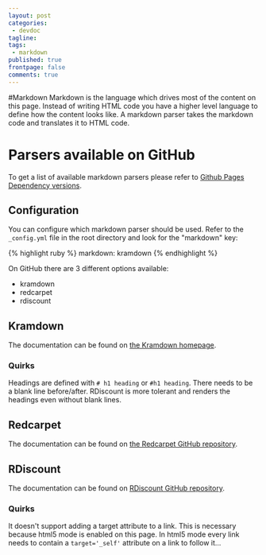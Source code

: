 ```yaml
---
layout: post
categories:
 - devdoc
tagline:
tags:
 - markdown
published: true
frontpage: false
comments: true
---
```

#Markdown
Markdown is the language which drives most of the content on this page. Instead of writing HTML code you have a higher level language to define how the content looks like. A markdown parser takes the markdown code and translates it to HTML code.

# Parsers available on GitHub
To get a list of available markdown parsers please refer to [Github Pages Dependency versions](https://pages.github.com/versions/).

## Configuration
You can configure which markdown parser should be used. Refer to the `_config.yml` file in the root directory and look for the "markdown" key:

{% highlight ruby %}
markdown: kramdown
{% endhighlight %}

On GitHub there are 3 different options available:
 - kramdown
 - redcarpet
 - rdiscount

## Kramdown
The documentation can be found on [the Kramdown homepage](http://kramdown.gettalong.org/). 

### Quirks
Headings are defined with `# h1 heading` or `#h1 heading`. There needs to be a blank line before/after. RDiscount is more tolerant and renders the headings even without blank lines. 

## Redcarpet
The documentation can be found on [the Redcarpet GitHub repository](https://github.com/vmg/redcarpet). 

## RDiscount
The documentation can be found on [RDiscount GitHub repository](https://github.com/davidfstr/rdiscount). 

### Quirks
It doesn't support adding a target attribute to a link. This is necessary because html5 mode is enabled on this page. In html5 mode every link needs to contain a `target='_self'` attribute on a link to follow it...